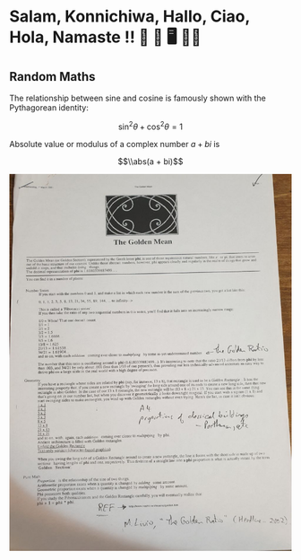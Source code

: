 # Salam, Konnichiwa, Hallo, Ciao, Hola, Namaste !! 🐉 🦘 🖥️ 👨‍🎨

## Random Maths

The relationship between sine and cosine is famously shown with the Pythagorean identity:

```math
\sin^2\theta + \cos^2\theta = 1
```

Absolute value or modulus of a complex number $a + bi$ is 

```math
\\abs(a + bi)
```

![Golden Mean](images/golden-mean.jpg)
